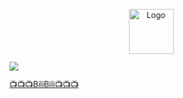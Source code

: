 <p align="center">
  <a href="https://github.com/shaojintian/Best_README_template/">
    <img src="images/logo.png" alt="Logo" width="80" height="80">
  </a>
</p>

![](https://github-readme-stats.vercel.app/api?username=FZaii)

[📺📺📺BiliBili📺📺📺](https://space.bilibili.com/1898517)
